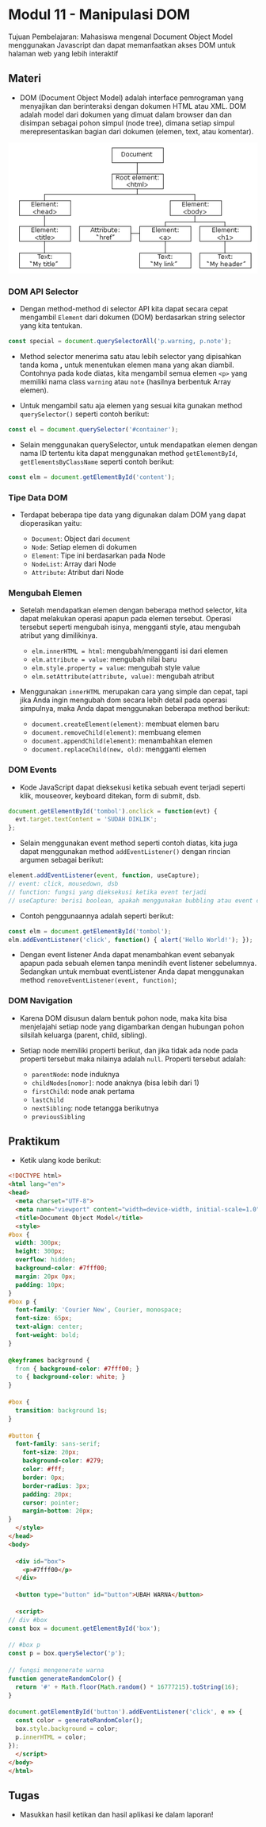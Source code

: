 # Modul 11 - Manipulasi DOM

Tujuan Pembelajaran: Mahasiswa mengenal Document Object Model menggunakan Javascript dan dapat memanfaatkan akses DOM untuk halaman web yang lebih interaktif

## Materi

* DOM (Document Object Model) adalah interface pemrograman yang menyajikan dan berinteraksi dengan dokumen HTML atau XML. DOM adalah model dari dokumen yang dimuat dalam browser dan dan disimpan sebagai pohon simpul (node tree), dimana setiap simpul merepresentasikan bagian dari dokumen (elemen, text, atau komentar).

![dom](https://github.com/NazirArifin/modulweb/blob/master/img/11-1.png)

### DOM API Selector

* Dengan method-method di selector API kita dapat secara cepat mengambil ```Element``` dari dokumen (DOM) berdasarkan string selector yang kita tentukan.

```js
const special = document.querySelectorAll('p.warning, p.note');
```

* Method selector menerima satu atau lebih selector yang dipisahkan tanda koma __,__ untuk menentukan elemen mana yang akan diambil. Contohnya pada kode diatas, kita mengambil semua elemen ```<p>``` yang memiliki nama class ```warning``` atau ```note``` (hasilnya berbentuk Array elemen).

* Untuk mengambil satu aja elemen yang sesuai kita gunakan method ```querySelector()``` seperti contoh berikut:

```js
const el = document.querySelector('#container');
```

* Selain menggunakan querySelector, untuk mendapatkan elemen dengan nama ID tertentu kita dapat menggunakan method ```getElementById```, ```getElementsByClassName``` seperti contoh berikut:

```js
const elm = document.getElementById('content');
```

### Tipe Data DOM

* Terdapat beberapa tipe data yang digunakan dalam DOM yang dapat dioperasikan yaitu:

  - ```Document```: Object dari ```document```
  - ```Node```: Setiap elemen di dokumen
  - ```Element```: Tipe ini berdasarkan pada Node
  - ```NodeList```: Array dari Node
  - ```Attribute```: Atribut dari Node

### Mengubah Elemen

* Setelah mendapatkan elemen dengan beberapa method selector, kita dapat melakukan operasi apapun pada elemen tersebut. Operasi tersebut seperti mengubah isinya, mengganti style, atau mengubah atribut yang dimilikinya.

  - ```elm.innerHTML = html```: mengubah/mengganti isi dari elemen
  - ```elm.attribute = value```: mengubah nilai baru
  - ```elm.style.property = value```: mengubah style value
  - ```elm.setAttribute(attribute, value)```: mengubah atribut

* Menggunakan ```innerHTML``` merupakan cara yang simple dan cepat, tapi jika Anda ingin mengubah dom secara lebih detail pada operasi simpulnya, maka Anda dapat menggunakan beberapa method berikut:

  - ```document.createElement(element)```: membuat elemen baru
  - ```document.removeChild(element)```: membuang elemen
  - ```document.appendChild(element)```: menambahkan elemen
  - ```document.replaceChild(new, old)```: mengganti elemen

### DOM Events

* Kode JavaScript dapat dieksekusi ketika sebuah event terjadi seperti klik, mouseover, keyboard ditekan, form di submit, dsb.

```js
document.getElementById('tombol').onclick = function(evt) {
  evt.target.textContent = 'SUDAH DIKLIK';
};
```

* Selain menggunakan event method seperti contoh diatas, kita juga dapat menggunakan method ```addEventListener()``` dengan rincian argumen sebagai berikut:

```js
element.addEventListener(event, function, useCapture);
// event: click, mousedown, dsb
// function: fungsi yang dieksekusi ketika event terjadi
// useCapture: berisi boolean, apakah menggunakan bubbling atau event capture
```

* Contoh penggunaannya adalah seperti berikut:

```js
const elm = document.getElementById('tombol');
elm.addEventListener('click', function() { alert('Hello World!'); });
```

* Dengan event listener Anda dapat menambahkan event sebanyak apapun pada sebuah elemen tanpa menindih event listener sebelumnya. Sedangkan untuk membuat eventListener Anda dapat menggunakan method ```removeEventListener(event, function)```;

### DOM Navigation

* Karena DOM disusun dalam bentuk pohon node, maka kita bisa menjelajahi setiap node yang digambarkan dengan hubungan pohon silsilah keluarga (parent, child, sibling).

* Setiap node memiliki properti berikut, dan jika tidak ada node pada properti tersebut maka nilainya adalah ```null```. Properti tersebut adalah:

  - ```parentNode```: node induknya
  - ```childNodes[nomor]```: node anaknya (bisa lebih dari 1)
  - ```firstChild```: node anak pertama
  - ```lastChild```
  - ```nextSibling```: node tetangga berikutnya
  - ```previousSibling```

## Praktikum

* Ketik ulang kode berikut:

```html
<!DOCTYPE html>
<html lang="en">
<head>
  <meta charset="UTF-8">
  <meta name="viewport" content="width=device-width, initial-scale=1.0">
  <title>Document Object Model</title>
  <style>
#box {
  width: 300px;
  height: 300px;
  overflow: hidden;
  background-color: #7fff00;
  margin: 20px 0px;
  padding: 10px;
}
#box p {
  font-family: 'Courier New', Courier, monospace;
  font-size: 65px;
  text-align: center;
  font-weight: bold;
}

@keyframes background {
  from { background-color: #7fff00; }
  to { background-color: white; }
}

#box {
  transition: background 1s;
}

#button {
  font-family: sans-serif;
	font-size: 20px;
	background-color: #279;
	color: #fff;
	border: 0px;
	border-radius: 3px;
	padding: 20px;
	cursor: pointer;
	margin-bottom: 20px;
}
  </style>
</head>
<body>
  
  <div id="box">
    <p>#7fff00</p>
  </div>

  <button type="button" id="button">UBAH WARNA</button>

  <script>
// div #box
const box = document.getElementById('box');

// #box p
const p = box.querySelector('p');

// fungsi mengenerate warna
function generateRandomColor() {
  return '#' + Math.floor(Math.random() * 16777215).toString(16);
}

document.getElementById('button').addEventListener('click', e => {
  const color = generateRandomColor();
  box.style.background = color;
  p.innerHTML = color;
});
  </script>
</body>
</html>
```

## Tugas

* Masukkan hasil ketikan dan hasil aplikasi ke dalam laporan!




